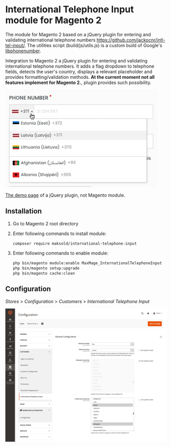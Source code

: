# International Telephone Input module for Magento 2

The module for Magento 2 based on a jQuery plugin for entering and validating international telephone
numbers https://github.com/jackocnr/intl-tel-input/. The utilities script (build/js/utils.js) is a custom build of
Google's <a href="https://github.com/googlei18n/libphonenumber">libphonenumber</a>.

Integration to Magento 2 a jQuery plugin for entering and validating international telephone numbers. It adds a flag
dropdown to telephone fields, detects the user's country, displays a relevant placeholder and provides
formatting/validation methods. **At the current moment not all features implement for Magento 2.**, plugin provides such
possibility.

![Demo International Telephone Input module on Magento frontend](docs/frontend_input.png "Demo International Telephone Input module on Magento frontend")

<a href="https://intl-tel-input.com/">The demo page</a> of a jQuery plugin, not Magento module.

## Installation

1. Go to Magento 2 root directory

2. Enter following commands to install module:

   ```
   composer require maksold/international-telephone-input
   ```

3. Enter following commands to enable module:

   ```
   php bin/magento module:enable MaxMage_InternationalTelephoneInput
   php bin/magento setup:upgrade
   php bin/magento cache:clean
   ```

## Configuration

*Stores* > *Configuration* > *Customers* > *International Telephone Input*

![International Telephone Input module config in Magento backend](docs/backend_config.png "International Telephone Input module config in Magento backend")
